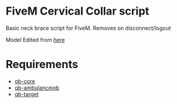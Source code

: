 # FiveM Cervical Collar script
Basic neck brace script for FiveM. Removes on disconnect/logout

Model Edited from [here](https://unionmods.com/file/dev-cervical-collar)

# Requirements
- [qb-core](https://github.com/qbcore-framework/qb-core)
- [qb-ambulancejob](https://github.com/qbcore-framework/qb-ambulancejob)
- [qb-target](https://github.com/qbcore-framework/qb-target)
